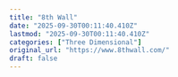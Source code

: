 ```yaml
---
title: "8th Wall"
date: "2025-09-30T00:11:40.410Z"
lastmod: "2025-09-30T00:11:40.410Z"
categories: ["Three Dimensional"]
original_url: "https://www.8thwall.com/"
draft: false
---
```

